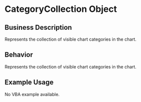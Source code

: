 # CategoryCollection Object

## Business Description
Represents the collection of visible chart categories in the chart.

## Behavior
Represents the collection of visible chart categories in the chart.

## Example Usage
No VBA example available.